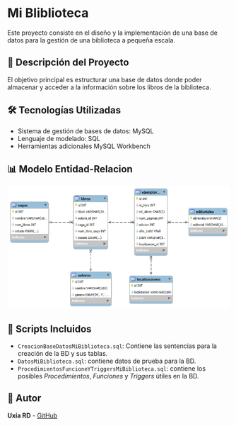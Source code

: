 # Mi Bliblioteca

Este proyecto consiste en el diseño y la implementación de una base de datos para la gestión de una biblioteca a pequeña escala.

## :bookmark_tabs: Descripción del Proyecto

El objetivo principal es estructurar una base de datos donde poder almacenar y acceder a la información sobre los libros de la biblioteca.

## 🛠️ Tecnologías Utilizadas

- Sistema de gestión de bases de datos: MySQL 
- Lenguaje de modelado: SQL
- Herramientas adicionales MySQL Workbench

## :bar_chart: Modelo Entidad-Relacion

![Diagrama ER](ModeloRelacionalMiBiblioteca.png)

## :file_folder: Scripts Incluidos

- `CreacionBaseDatosMiBiblioteca.sql`: Contiene las sentencias para la creación de la BD y sus tablas.
- `DatosMiBiblioteca.sql`: contiene datos de prueba para la BD.
- `ProcedimientosFuncioneYTriggersMiBiblioteca.sql`: contiene los posibles *Procedimientos*, *Funciones* y *Triggers* útiles en la BD.

## :woman: Autor
**Uxía RD** - [GitHub](https://github.com/UxiaRD)